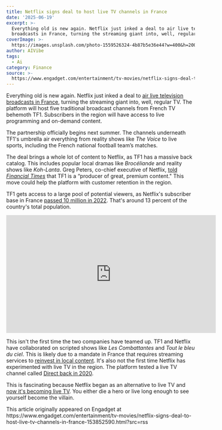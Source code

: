 ```yaml
---
title: Netflix signs deal to host live TV channels in France
date: '2025-06-19'
excerpt: >-
  Everything old is new again. Netflix just inked a deal to air live television
  broadcasts in France, turning the streaming giant into, well, regular TV...
coverImage: >-
  https://images.unsplash.com/photo-1559526324-4b87b5e36e44?w=400&h=200&fit=crop&auto=format
author: AIVibe
tags:
  - Ai
category: Finance
source: >-
  https://www.engadget.com/entertainment/tv-movies/netflix-signs-deal-to-host-live-tv-channels-in-france-153852590.html?src=rss
---
```

<p>Everything old is new again. Netflix just inked a deal to <a data-i13n="cpos:1;pos:1" href="https://about.netflix.com/en/news/netflix-and-tf1-group-join-forces-to-bring-tf1-to-netflix-members-in-france"><ins>air live television broadcasts in France</ins></a>, turning the streaming giant into, well, regular TV. The platform will host five traditional broadcast channels from French TV behemoth TF1. Subscribers in the region will have access to live programming and on-demand content.</p>
<p>The partnership officially begins next summer. The channels underneath TF1&#39;s umbrella air everything from reality shows like <em>The Voice</em> to live sports, including the French national football team’s matches.</p>
<span id="end-legacy-contents"></span><p>The deal brings a whole lot of content to Netflix, as TF1 has a massive back catalog. This includes popular local dramas like <em>Brocéliande</em> and reality shows like <em>Koh-Lanta</em>. Greg Peters, co-chief executive of Netflix, <a data-i13n="cpos:2;pos:1" href="https://www.ft.com/content/4dc9accc-0024-46b6-bf33-a4125239e238"><ins>told </ins><em><ins>Financial Times</ins></em></a> that TF1 is a “producer of great, premium content.&quot; This move could help the platform with customer retention in the region.</p>
<p>TF1 gets access to a large pool of potential viewers, as Netflix&#39;s subscriber base in France <a data-i13n="cpos:3;pos:1" href="https://www.advanced-television.com/2022/07/12/france-netflix-passes-10m-subs"><ins>passed 10 million in 2022</ins></a>. That&#39;s around 13 percent of the country&#39;s total population.</p>
<div id="1d5259de1fce4ae1bbc6e592a0ef57f3"><iframe width="560" height="315" src="https://www.youtube.com/embed/MNtcRXeayvU?si=9XVFoFBwtPa43tYg" title="YouTube video player" frameborder="0" allowfullscreen></iframe></div>
<p>This isn&#39;t the first time the two companies have teamed up. TF1 and Netflix have collaborated on scripted shows like <em>Les Combattantes</em> and <em>Tout le bleu du ciel</em>. This is likely due to a mandate in France that requires streaming services to <a data-i13n="cpos:4;pos:1" href="https://www.engadget.com/netflix-disney-plus-france-local-content-154532745.html"><ins>reinvest in local content</ins></a>. It&#39;s also not the first time Netflix has experimented with live TV in the region. The platform tested a live TV channel called <a data-i13n="cpos:5;pos:1" href="https://www.engadget.com/netflix-has-launched-a-linear-channel-in-france-133949611.html"><ins>Direct back in 2020</ins></a>.</p>
<p>This is fascinating because Netflix began as an alternative to live TV and <a data-i13n="cpos:6;pos:1" href="https://tenor.com/view/destroy-the-sith-star-wars-it-was-said-that-you-would-destroy-the-sith-not-join-them-gif-16486235"><ins>now it&#39;s becoming live TV</ins></a>. You either die a hero or live long enough to see yourself become the villain.</p>This article originally appeared on Engadget at https://www.engadget.com/entertainment/tv-movies/netflix-signs-deal-to-host-live-tv-channels-in-france-153852590.html?src=rss
